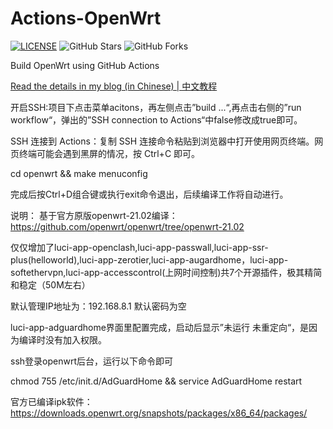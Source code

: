 # Actions-OpenWrt

[![LICENSE](https://img.shields.io/github/license/mashape/apistatus.svg?style=flat-square&label=LICENSE)](https://github.com/P3TERX/Actions-OpenWrt/blob/master/LICENSE)
![GitHub Stars](https://img.shields.io/github/stars/P3TERX/Actions-OpenWrt.svg?style=flat-square&label=Stars&logo=github)
![GitHub Forks](https://img.shields.io/github/forks/P3TERX/Actions-OpenWrt.svg?style=flat-square&label=Forks&logo=github)

Build OpenWrt using GitHub Actions

[Read the details in my blog (in Chinese) | 中文教程](https://p3terx.com/archives/build-openwrt-with-github-actions.html)

开启SSH:项目下点击菜单acitons，再左侧点击”build ...“,再点击右侧的”run workflow“，弹出的”SSH connection to Actions“中false修改成true即可。

SSH 连接到 Actions：复制 SSH 连接命令粘贴到浏览器中打开使用网页终端。网页终端可能会遇到黑屏的情况，按 Ctrl+C 即可。

cd openwrt && make menuconfig

完成后按Ctrl+D组合键或执行exit命令退出，后续编译工作将自动进行。


说明：
基于官方原版openwrt-21.02编译：https://github.com/openwrt/openwrt/tree/openwrt-21.02

仅仅增加了luci-app-openclash,luci-app-passwall,luci-app-ssr-plus(helloworld),luci-app-zerotier,luci-app-augardhome，luci-app-softethervpn,luci-app-accesscontrol(上网时间控制)共7个开源插件，极其精简和稳定（50M左右）

默认管理IP地址为：192.168.8.1
默认密码为空

luci-app-adguardhome界面里配置完成，启动后显示”未运行 未重定向“，是因为编译时没有加入权限。

ssh登录openwrt后台，运行以下命令即可

chmod 755 /etc/init.d/AdGuardHome && service AdGuardHome restart


官方已编译ipk软件：https://downloads.openwrt.org/snapshots/packages/x86_64/packages/ 
